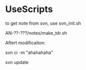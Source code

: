 # UseScripts

to get note from svn, use svn_init.sh



AN-??-???/notes/make_tdr.sh

Aftert modificaiton: 
  
svn ci -m "ahahahaha"

svn update



